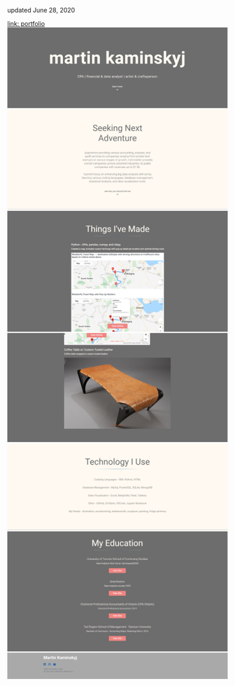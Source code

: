 updated June 28, 2020

[link: portfolio](https://github.com/martinkaminskyj/portfolio)
![](images/portfolio_1.PNG)
![](images/portfolio_2.PNG)
![](images/portfolio_3.PNG)
![](images/portfolio_4.PNG)
![](images/portfolio_5.PNG)
![](images/portfolio_6.PNG)
![](images/portfolio_7.PNG)
